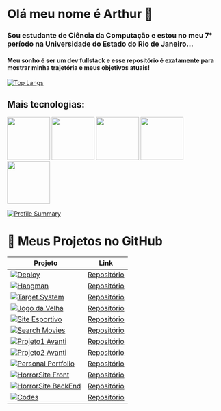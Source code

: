 # Olá meu nome é Arthur 👋 
### Sou estudante de Ciência da Computação e estou no meu 7° período na Universidade do Estado do Rio de Janeiro...

#### Meu sonho é ser um dev fullstack e esse repositório é exatamente para mostrar minha trajetória e meus objetivos atuais!

[![Top Langs](https://github-readme-stats.vercel.app/api/top-langs/?username=Jimmy2202&layout=donut&langs_count=7)](https://github.com/Jimmy2202/github-readme-stats)

## Mais tecnologias:
<img src="https://i.imgur.com/5ZDfJNg.png" width="100" heigth="100"></img>
<img src="https://i.imgur.com/a0c1jMS.png" width="100" heigth="100"></img>
<img src="https://i.imgur.com/rtjYk6K.png" width="100" heigth="100"></img>
<img src="https://i.imgur.com/sz8A7eY.png" width="100" heigth="100"></img>
<img src="https://i.imgur.com/e8gnHGT.jpeg" width="100" heigth="100"></img>

[![Profile Summary](https://github-profile-summary-cards.vercel.app/api/cards/profile-details?username=Jimmy2202&theme=github_dark)](https://profile-summary-for-github.com/user/Jimmy2202)

# 🎯 Meus Projetos no GitHub

| Projeto         | Link |
|-----------------|------|
| [![Deploy](https://img.shields.io/badge/Desafio%20Tasken-red)](https://jimmy2202.github.io/Desafio-Tasken/) | [Repositório](https://github.com/Jimmy2202/Desafio-Tasken) |
| [![Hangman](https://img.shields.io/badge/Hangman-orange)](https://github.com/Jimmy2202/hangman) | [Repositório](https://github.com/Jimmy2202/hangman) |
| [![Target System](https://img.shields.io/badge/Target%20System-yellow)](https://github.com/Jimmy2202/TargetSystem) | [Repositório](https://github.com/Jimmy2202/TargetSystem) |
| [![Jogo da Velha](https://img.shields.io/badge/Jogo%20da%20Velha-green)](https://github.com/Jimmy2202/Jogo-da-Velha) | [Repositório](https://github.com/Jimmy2202/Jogo-da-Velha) |
| [![Site Esportivo](https://img.shields.io/badge/Site%20Esportivo-blue)](https://github.com/Jimmy2202/Site-Esportivo) | [Repositório](https://github.com/Jimmy2202/Site-Esportivo) |
| [![Search Movies](https://img.shields.io/badge/Search%20Movies-cyan)](https://github.com/Jimmy2202/Search-Movies) | [Repositório](https://github.com/Jimmy2202/Search-Movies) |
| [![Projeto1 Avanti](https://img.shields.io/badge/Projeto1%20Avanti-purple)](https://github.com/Jimmy2202/Projeto1-Avanti) | [Repositório](https://github.com/Jimmy2202/Projeto1-Avanti) |
| [![Projeto2 Avanti](https://img.shields.io/badge/Projeto2%20Avanti-pink)](https://github.com/Jimmy2202/Projeto2-Avanti-Github) | [Repositório](https://github.com/Jimmy2202/Projeto2-Avanti-Github) |
| [![Personal Portfolio](https://img.shields.io/badge/Personal%20Portfolio-gold)](https://github.com/Jimmy2202/Personal-Portfolio) | [Repositório](https://github.com/Jimmy2202/Personal-Portfolio) |
| [![HorrorSite Front](https://img.shields.io/badge/HorrorSite%20Front-teal)](https://github.com/Jimmy2202/HorrorSiteFront) | [Repositório](https://github.com/Jimmy2202/HorrorSiteFront) |
| [![HorrorSite BackEnd](https://img.shields.io/badge/HorrorSite%20BackEnd-silver)](https://github.com/Jimmy2202/HorrorSiteBackEnd) | [Repositório](https://github.com/Jimmy2202/HorrorSiteBackEnd) |
| [![Codes](https://img.shields.io/badge/Codes-limegreen)](https://github.com/Jimmy2202/Codes) | [Repositório](https://github.com/Jimmy2202/Codes) |


<!--
**Jimmy2202/Jimmy2202** is a ✨ _special_ ✨ repository because its `README.md` (this file) appears on your GitHub profile.

Here are some ideas to get you started:

- 🔭 I’m currently working on ...
- 🌱 I’m currently learning ...
- 👯 I’m looking to collaborate on ...
- 🤔 I’m looking for help with ...
- 💬 Ask me about ...
- 📫 How to reach me: ...
- 😄 Pronouns: ...
- ⚡ Fun fact: ...
-->
